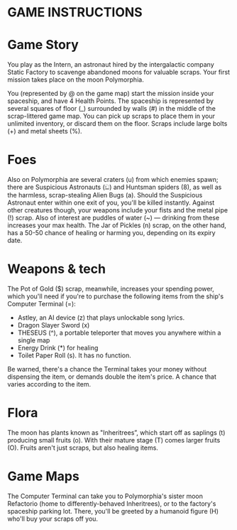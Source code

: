 # GAME INSTRUCTIONS

# Game Story
You play as the Intern, an astronaut hired by the intergalactic company Static Factory to scavenge abandoned moons for valuable scraps. Your first mission takes place on the moon Polymorphia.

You (represented by @ on the game map) start the mission inside your spaceship, and have 4 Health Points. The spaceship is represented by several squares of floor (_) surrounded by walls (#) in the middle of the scrap-littered game map. You can pick up scraps to place them in your unlimited inventory, or discard them on the floor. Scraps include large bolts (+) and metal sheets (%).

# Foes
Also on Polymorphia are several craters (u) from which enemies spawn; there are Suspicious Astronauts (ඞ) and Huntsman spiders (8), as well as the harmless, scrap-stealing Alien Bugs (a). Should the Suspicious Astronaut enter within one exit of you, you'll be killed instantly. Against other creatures though, your weapons include your fists and the metal pipe (!) scrap. Also of interest are puddles of water (~) — drinking from these increases your max health. The Jar of Pickles (n) scrap, on the other hand, has a 50-50 chance of healing or harming you, depending on its expiry date.

# Weapons & tech
The Pot of Gold ($) scrap, meanwhile, increases your spending power, which you'll need if you're to purchase the following items from the ship's Computer Terminal (=):

- Astley, an AI device (z) that plays unlockable song lyrics.
- Dragon Slayer Sword (x)
- THESEUS (^), a portable teleporter that moves you anywhere within a single map
- Energy Drink (*) for healing
- Toilet Paper Roll (s). It has no function.

Be warned, there's a chance the Terminal takes your money without dispensing the item, or demands double the item's price. A chance that varies according to the item.

# Flora
The moon has plants known as "Inheritrees”, which start off as saplings (t) producing small fruits (o). With their mature stage (T) comes larger fruits (O). Fruits aren't just scraps, but also healing items.

# Game Maps

The Computer Terminal can take you to Polymorphia's sister moon Refactorio (home to differently-behaved Inheritrees), or to the factory's spaceship parking lot. There, you'll be greeted by a humanoid figure (H) who'll buy your scraps off you.
